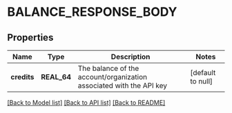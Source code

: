 # BALANCE_RESPONSE_BODY

## Properties
Name | Type | Description | Notes
------------ | ------------- | ------------- | -------------
**credits** | **REAL_64** | The balance of the account/organization associated with the API key | [default to null]

[[Back to Model list]](../README.md#documentation-for-models) [[Back to API list]](../README.md#documentation-for-api-endpoints) [[Back to README]](../README.md)


